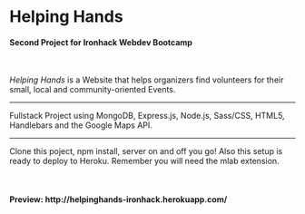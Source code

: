 <h1>Helping Hands</h1>
<h4>Second Project for Ironhack Webdev Bootcamp</h4>
<br>
<p><i>Helping Hands</i> is a Website that helps organizers find volunteers for their small, local and community-oriented Events.
<hr>
<p>Fullstack Project using MongoDB, Express.js, Node.js, Sass/CSS, HTML5, Handlebars and the Google Maps API.
<hr>
<p>Clone this poject, npm install, server on and off you go! Also this setup is ready to deploy to Heroku. Remember you will need the mlab extension.</p>
<br>
<h4>Preview: http://helpinghands-ironhack.herokuapp.com/</h4>
